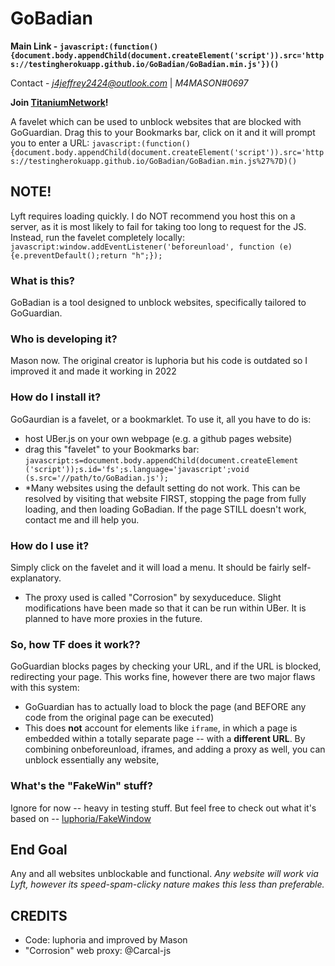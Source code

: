 # GoBadian

**Main Link - `javascript:(function(){document.body.appendChild(document.createElement('script')).src='https://testingherokuapp.github.io/GoBadian/GoBadian.min.js'})()`**

Contact - *[j4jeffrey2424@outlook.com](mailto:j4jeffrey2424@outlook.com)* | *M4MASON#0697*

**Join [TitaniumNetwork](https://discord.gg/unblock)!**

A favelet which can be used to unblock websites that are blocked with GoGuardian.
Drag this to your Bookmarks bar, click on it and it will prompt you to enter a URL:
`javascript:(function(){document.body.appendChild(document.createElement('script')).src='https://testingherokuapp.github.io/GoBadian/GoBadian.min.js%27%7D)()`

## NOTE!
Lyft requires loading quickly. I do NOT recommend you host this on a server, as it is most likely to fail for taking too long to request for the JS. Instead, run the favelet completely locally: `javascript:window.addEventListener('beforeunload', function (e) {e.preventDefault();return "h";});`

### What is this?
GoBadian is a tool designed to unblock websites, specifically tailored to GoGuardian.

### Who is developing it?
Mason now. The original creator is luphoria but his code is outdated so I improved it and made it working in 2022

### How do I install it?
GoGaurdian is a favelet, or a bookmarklet. To use it, all you have to do is:
 - host UBer.js on your own webpage (e.g. a github pages website)
 - drag this "favelet" to your Bookmarks bar: `javascript:s=document.body.appendChild(document.createElement ('script'));s.id='fs';s.language='javascript';void (s.src='//path/to/GoBadian.js');`
 - *Many websites using the default setting do not work. This can be resolved by visiting that website FIRST, stopping the page from fully loading, and then loading GoBadian. If the page STILL doesn't work, contact me and ill help you.
 
### How do I use it?
Simply click on the favelet and it will load a menu. It should be fairly self-explanatory.
 - The proxy used is called "Corrosion" by sexyduceduce. Slight modifications have been made so that it can be run within UBer. It is planned to have more proxies in the future.

### So, how TF does it work??
GoGuardian blocks pages by checking your URL, and if the URL is blocked, redirecting your page. This works fine, however there are two major flaws with this system:
 - GoGuardian has to actually load to block the page (and BEFORE any code from the original page can be executed)
 - This does **not** account for elements like `iframe`, in which a page is embedded within a totally separate page -- with a **different URL**.
By combining onbeforeunload, iframes, and adding a proxy as well, you can unblock essentially any website,

### What's the "FakeWin" stuff?
Ignore for now -- heavy in testing stuff. But feel free to check out what it's based on -- [luphoria/FakeWindow](https://github.com/luphoria/FakeWindow)

## End Goal
Any and all websites unblockable and functional.
*Any website will work via Lyft, however its speed-spam-clicky nature makes this less than preferable.*
## CREDITS
  - Code: luphoria and improved by Mason
  - "Corrosion" web proxy: @Carcal-js
